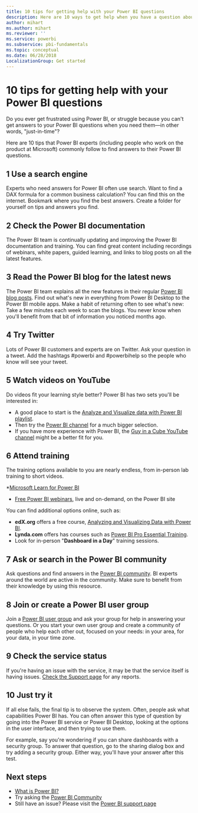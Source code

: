 ```yaml
---
title: 10 tips for getting help with your Power BI questions
description: Here are 10 ways to get help when you have a question about how Power BI works
author: mihart
ms.author: mihart
ms.reviewer: ''
ms.service: powerbi
ms.subservice: pbi-fundamentals
ms.topic: conceptual
ms.date: 06/28/2018
LocalizationGroup: Get started
---
```

# 10 tips for getting help with your Power BI questions

Do you ever get frustrated using Power BI, ​​or struggle because you can't get ​​answers to your Power BI questions​ when you need them&mdash;in other words, "just-in-time"? ​

Here are 10 tips that Power BI experts (including people who work on the product at Microsoft) commonly follow to find answers to their Power BI questions.

## 1 Use a search engine
​Experts who need answers​​ for Power BI often use search. Want to find a DAX formula for a common business calculation? You can find this on the internet. Bookmark where you find the best answers. Create a folder for yourself on tips and answers you find.
​

## 2 Check the Power BI documentation
The Power BI team is continually updating and improving the Power BI documentation and training. You can find great content including recordings of webinars, white papers, guided learning, and links to blog posts on all the latest features.

## 3 Read the Power BI blog​ for the latest news
The Power BI team explains all the new features in their regular [Power BI blog posts](https://powerbi.microsoft.com/blog/). Find out what's new in everything from Power BI Desktop to the Power BI mobile apps. Make a habit of returning often to see what's new: Take a few minutes each week to scan the blogs. You never know when you'll benefit from that bit of information you noticed months ago.

## 4 Try Twitter
Lots of Power BI customers and experts are on Twitter. Ask your question in a tweet. Add the hashtags #powerbi and #powerbihelp so the people who know will see your tweet.

## 5 Watch videos on YouTube
Do videos fit your learning style better? Power BI has two sets you'll be interested in:

* A good place to start is the [Analyze and Visualize data with Power BI playlist](https://www.youtube.com/playlist?list=PL1N57mwBHtN0JFoKSR0n-tBkUJHeMP2cP).
* Then try the [Power BI channel](https://www.youtube.com/user/mspowerbi/videos) for a much bigger selection.
* If you have more experience with Power BI, the [Guy in a Cube YouTube channel](https://www.youtube.com/channel/UCFp1vaKzpfvoGai0vE5VJ0w) might be a better fit for you.

## 6 Attend training
The training options available to you are nearly endless, from in-person lab training to short videos.

*[Microsoft Learn for Power BI](/learn/powerplatform/power-bi?WT.mc_id=powerbi_landingpage-docs-link)
* [Free Power BI  webinars](webinars.md), live and on-demand, on the Power BI site

You can find additional options online, such as:

* **edX.org** offers a free course, [Analyzing and Visualizing Data with Power BI](https://www.edx.org/course/data-analysis-in-power-bi).
* **Lynda.com** offers has courses such as [Power BI Pro Essential Training](https://www.lynda.com/Power-BI-tutorials/Power-BI-Pro-Essential-Training/485820-2.html).
* Look for in-person "**Dashboard in a Day**" training sessions.

## 7 Ask or search in the Power BI community
Ask questions and find answers in the [Power BI community](https://community.powerbi.com). BI experts around the world are active in the community. Make sure to benefit from their knowledge by using this resource.

## 8 Join or create a Power BI user group​
Join a [Power BI user group](https://community.powerbi.com/t5/Power-BI-User-Groups/ct-p/Groups) and ask your group for help in answering your questions. Or you start your own user group and create a community of people who help each other out, focused on your needs: in your area, for your data, in your time zone.

## 9 Check the service status
If you're having an issue with the service, it may be that the service itself is having issues. [Check the Support page](https://powerbi.microsoft.com/support/) for any reports.

## 10 Just try it
If all else fails, the final tip is to observe the system. Often, people ask what capabilities Power BI has. You can often answer this type of question by going into the Power BI service or Power BI Desktop, looking at the options in the user interface, and then trying to use them.

For example, say you're wondering if you can share dashboards with a security group. To answer that question, go to the sharing dialog box and try adding a security group. Either way, you'll have your answer after this test.

## Next steps
* [What is Power BI?](power-bi-overview.md)
* Try asking the [Power BI Community](https://community.powerbi.com/)
* Still have an issue? Please visit the [Power BI support page](https://powerbi.microsoft.com/support/)
